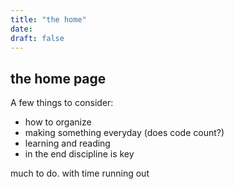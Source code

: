 ```yaml
---
title: "the home"
date:
draft: false
---
```


## the home page

A few things to consider:
* how to organize
* making something everyday (does code count?)
* learning and reading
* in the end discipline is key

much to do. with time running out
